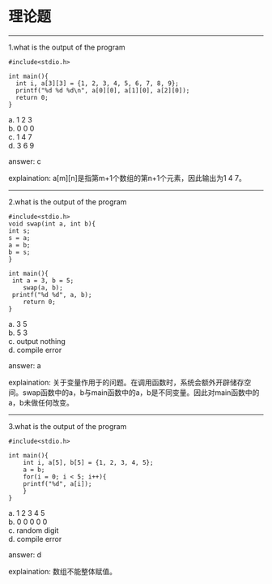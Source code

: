 # 理论题
---
1.what is the output of the program

    #include<stdio.h>

    int main(){
	  int i, a[3][3] = {1, 2, 3, 4, 5, 6, 7, 8, 9};
      printf("%d %d %d\n", a[0][0], a[1][0], a[2][0]);
	  return 0;
    } 
a.  1 2 3  
b.  0 0 0  
c.  1 4 7  
d.  3 6 9  

answer: c

explaination: a[m][n]是指第m+1个数组的第n+1个元素，因此输出为1 4 7。

---

2.what is the output of the program

    #include<stdio.h>
    void swap(int a, int b){
	int s;
	s = a;
	a = b;
	b = s;
    }

    int main(){
	 int a = 3, b = 5;
    	swap(a, b);
	 printf("%d %d", a, b);
    	return 0;
    }
a.  3 5  
b.  5 3  
c.  output nothing  
d.  compile error

answer: a

explaination: 关于变量作用于的问题。在调用函数时，系统会额外开辟储存空间。swap函数中的a，b与main函数中的a，b是不同变量。因此对main函数中的a，b未做任何改变。

---
3.what is the output of the program

    #include<stdio.h>

    int main(){
    	int i, a[5], b[5] = {1, 2, 3, 4, 5};
	    a = b;
	    for(i = 0; i < 5; i++){
		printf("%d", a[i]);
	    }
    } 
a. 1 2 3 4 5  
b. 0 0 0 0 0   
c. random digit  
d. compile error

answer: d

explaination: 数组不能整体赋值。